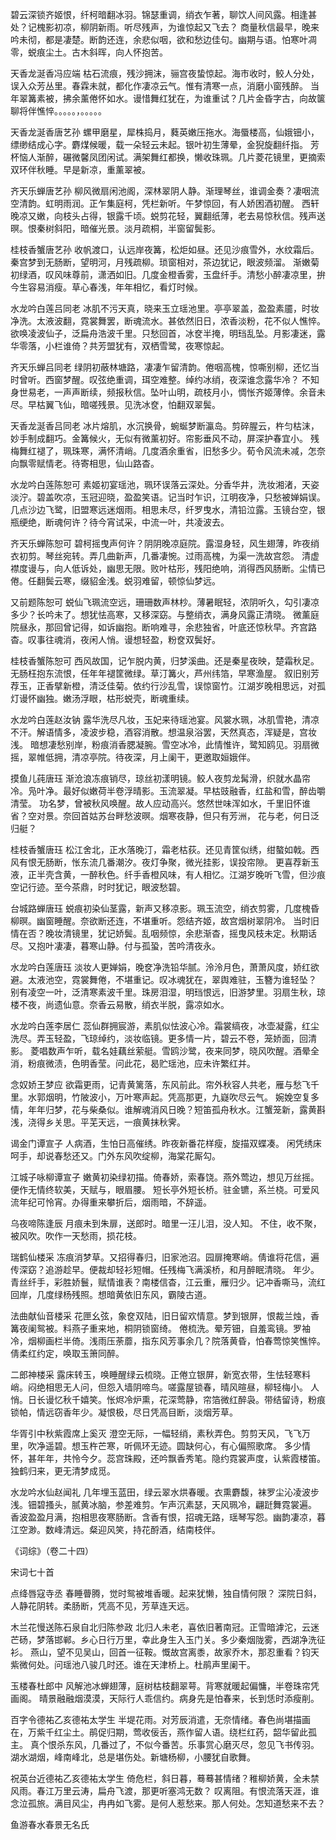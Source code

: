 <!-- { "loadSidebar": true } -->
碧云深锁齐姬恨，纤柯暗翻冰羽。锦瑟重调，绡衣乍著，聊饮人间风露。相逢甚处？记槐影初凉，柳阴新雨。听尽残声，为谁惊起又飞去？ 商量秋信最早，晚来吟未彻，都是凄楚。断韵还连，余悲似咽，欲和愁边佳句。幽期与语。怕寒叶凋零，蜕痕尘土。古木斜晖，向人怀抱苦。

天香龙涎香冯应端
枯石流痕，残沙拥沫，骊宫夜蛰惊起。海市收时，鲛人分处，误入众芳丛里。春霖未就，都化作凄凉云气。惟有清寒一点，消磨小窗残醉。 当年翠篝素被，拂余薰倦怀如水。谩惜舞红犹在，为谁重试？几片金昏字古，向故箧聊将伴憔悴。。。。。，。。。。。

天香龙涎香唐艺孙
螺甲磨星，犀株捣月，蕤英嫩压拖水。海蜃楼高，仙娥钿小，缥缈结成心字。麝煤候暖，载一朵轻云未起。银叶初生薄晕，金猊旋翻纤指。 芳杯恼人渐醉，碾微馨凤团闲试。满架舞红都换，懒收珠珮。几片菱花镜里，更摘索双环伴秋睡。早是新凉，重薰翠被。

齐天乐蝉唐艺孙
柳风微扇闲池阁，深林翠阴人静。渐理琴丝，谁调金奏？凄咽流空清韵。虹明雨润。正乍集庭柯，凭栏新听。午梦惊回，有人娇困酒初醒。 西轩晚凉又嫩，向枝头占得，银露千顷。蜕剪花轻，翼翻纸薄，老去易惊秋信。残声送暝。恨秦树斜阳，暗催光景。淡月疏桐，半窗留鬓影。

桂枝香蟹唐艺孙
收帆渡口，认远岸夜篝，松炬如昼。还见沙痕雪外，水纹霜后。秦宫梦到无肠断，望明河，月残疏柳。琐窗相对，茶边犹记，眼波频溜。 渐嫩菊初绿酒，叹风味尊前，潇洒如旧。几度金橙香雾，玉盘纤手。清愁小醉凄凉里，拚今生容易消瘦。草心春浅，年年相忆，看灯时候。

水龙吟白莲吕同老
冰肌不污天真，晓来玉立瑶池里。亭亭翠盖，盈盈素靥，时妆净洗。太液波翻，霓裳舞罢，断魂流水。甚依然旧日，浓香淡粉，花不似人憔悴。 欲唤凌波仙子，泛扁舟浩波千里。只愁回首，冰奁半掩，明珰乱坠。月影凄迷，露华零落，小栏谁倚？共芳盟犹有，双栖雪鹭，夜寒惊起。

齐天乐蝉吕同老
绿阴初蔽林塘路，凄凄乍留清韵。倦咽高槐，惊嘶别柳，还忆当时曾听。西窗梦醒。叹弦绝重调，珥空难整。绰约冰绡，夜深谁念露华冷？ 不知身世易老，一声声断续，频报秋信。坠叶山明，疏枝月小，惆怅齐姬薄倖。余音未尽。早枯翼飞仙，暗嗟残景。见洗冰奁，怕翻双翠鬓。

天香龙涎香吕同老
冰片熔肌，水沉换骨，蜿蜒梦断瀛岛。剪碎腥云，杵匀枯沫，妙手制成翻巧。金篝候火，无似有微薰初好。帘影垂风不动，屏深护春宜小。 残梅舞红褪了，珮珠寒，满怀清峭。几度酒余重省，旧愁多少。荀令风流未减，怎奈向飘零赋情老。待寄相思，仙山路杳。

水龙吟白莲陈恕可
素姬初宴瑶池，珮环误落云深处。分香华井，洗妆湘渚，天姿淡泞。碧盖吹凉，玉冠迎晓，盈盈笑语。记当时乍识，江明夜净，只愁被婵娟误。 几点沙边飞鹭，旧盟寒远迷烟雨。相思未尽，纤罗曳水，清铅泣露。玉镜台空，银瓶绠绝，断魂何许？待今宵试采，中流一叶，共凌波去。

齐天乐蝉陈恕可
碧柯摇曳声何许？阴阴晚凉庭院。露湿身轻，风生翅薄，昨夜绡衣初剪。琴丝宛转。弄几曲新声，几番凄惋。过雨高槐，为渠一洗故宫怨。 清虚襟度谩与，向人低诉处，幽思无限。败叶枯形，残阳绝响，消得西风肠断。尘情已倦。任翻鬓云寒，缀貂金浅。蜕羽难留，顿惊仙梦远。

又前题陈恕可
蜕仙飞珮流空远，珊珊数声林杪。薄暑眠轻，浓阴听久，勾引凄凉多少？长吟未了。想犹怯高寒，又移深窈。与整绡衣，满身风露正清晓。 微薰庭院昼永，那回曾记得，如诉幽抱。断响难寻，余悲独省，叶底还惊秋早。齐宫路杳。叹事往魂消，夜闲人悄。谩想轻盈，粉奁双鬓好。

桂枝香蟹陈恕可
西风故国，记乍脱内黄，归梦溪曲。还是秦星夜映，楚霜秋足。无肠枉抱东流恨，任年年褪筐微绿。草汀篝火，芦州纬箔，早寒渔屋。 叙旧别芳荐玉，正香擘新橙，清泛佳菊。依约行沙乱雪，误惊窗竹。江湖岁晚相思远，对孤灯谩怀幽独。嫩汤浮眼，枯形蜕壳，断魂重续。

水龙吟白莲赵汝钠
露华洗尽凡妆，玉妃来待瑶池宴。风裳水珮，冰肌雪艳，清凉不汗。解语情多，凌波步稳，酒容消散。想温泉浴罢，天然真态，浑疑是，宫妆浅。 暗想凄愁别岸，粉痕消香腮凝腕。雪空冰冷，此情惟许，鹭知鸥见。羽扇微摇，翠帷低拥，清凉亭院。待夜深，月上阑干，更邀取姮娥伴。

摸鱼儿莼唐珏
渐沧浪冻痕销尽，琼丝初漾明镜。鲛人夜剪龙髯滑，织就水晶帘冷。凫叶净。最好似嫩荷半卷浮晴影。玉流翠凝。早枯豉融香，红盐和雪，醉齿嚼清莹。 功名梦，曾被秋风唤醒。故人应动高兴。悠然世味浑如水，千里旧怀谁省？空对景。奈回首姑苏台畔愁波暝。烟寒夜静，但只有芳洲， 花与老，何日泛归艇？

桂枝香蟹唐珏
松江舍北，正水落晚汀，霜老枯荻。还见青筐似绣，绀螯如戟。西风有恨无肠断，怅东流几番潮汐。夜灯争聚，微光挂影，误投帘隙。 更喜荐新玉液，正半壳含黄，一醉秋色。纤手香橙风味，有人相忆。江湖岁晚听飞雪，但沙痕空记行迹。至今茶鼎，时时犹记，眼波愁碧。

台城路蝉唐珏
蜕痕初染仙茎露，新声又移凉影。珮玉流空，绡衣剪雾，几度槐昏柳暝。幽窗睡醒。奈欲断还连，不堪重听。怨结齐姬，故宫烟树翠阴冷。 当时旧情在否？晚妆清镜里，犹记娇鬓。乱咽频惊，余悲渐杳，摇曳风枝未定。秋期话尽。又抱叶凄凄，暮寒山静。付与孤蛩，苦吟清夜永。

水龙吟白莲唐珏
淡妆人更婵娟，晚奁净洗铅华腻。泠泠月色，萧萧风度，娇红欲避。太液池空，霓裳舞倦，不堪重记。叹冰魂犹在，翠舆难驻，玉簪为谁轻坠？ 别有凌空一叶，泛清寒素波千里。珠房泪湿，明珰恨远，旧游梦里。羽扇生秋，琼楼不夜，尚遗仙意。奈香云易散，绡衣半脱，露凉如水。

水龙吟白莲李居仁
蕊仙群拥宸游，素肌似怯波心冷。霜裳缟夜，冰壶凝露，红尘洗尽。弄玉轻盈，飞琼绰约，淡妆临镜。更多情一片，碧云不卷，笼娇面，回清影。 菱唱数声乍听，载名娃藕丝萦艇。雪鸥沙鹭，夜来同梦，晓风吹醒。酒晕全消，粉痕微渍，色明香莹。问此花，曷贮瑶池，应未许繁红并。

念奴娇王梦应
欲霜更雨，记青黄篱落，东风前此。帘外秋容人共老，雁与愁飞千里。水郭烟明，竹陂波小，万叶寒声起。凭高那更，九嶷吹尽云气。 婉娩空复多情，年年归梦，花与柴桑似。谁解魂消风日晚？短笛孤舟秋水。江蟹笼新，露黄斟浅，浇得乡关思。平芜天远，一痕黄抹秋霁。

谒金门谭宣子
人病酒，生怕日高催绣。昨夜新番花样瘦，旋描双蝶凑。 闲凭绣床呵手，却说春愁还又。门外东风吹绽柳，海棠花厮勾。

江城子咏柳谭宣子
嫩黄初染绿初描。倚春娇，索春饶。燕外莺边，想见万丝摇。便作无情终软美，天赋与，眼眉腰。 短长亭外短长桥。驻金镳，系兰桡。可爱风流年纪可怜宵。办得重来攀折后，烟雨暗，不辞遥。

乌夜啼陈逢辰
月痕未到朱扉，送郎时。暗里一汪儿泪，没人知。 不住，收不聚，被风吹。吹作一天愁雨，损花枝。

瑞鹤仙楼采
冻痕消梦草。又招得春归，旧家池沼。园扉掩寒峭。倩谁将花信，遍传深窈？追游趁早。便裁却轻衫短帽。任残梅飞满溪桥，和月醉眠清晓。 年少。青丝纤手，彩胜娇鬟，赋情谁表？南楼信杳，江云重，雁归少。记冲香嘶马，流红回岸，几度绿杨残照。想暗黄依旧东风，霸陵古道。

法曲献仙音楼采
花匣幺弦，象奁双陆，旧日留欢情意。梦到银屏，恨裁兰烛，香篝夜阑鸳被。料燕子重来地，桐阴锁窗绮。 倦梳洗。晕芳钿，自羞鸾镜。罗袖冷，烟柳画栏半倚。浅雨压荼蘼，指东风芳事余几？院落黄昏，怕春莺惊笑憔悴。倩柔红约定，唤取玉箫同醉。

二郎神楼采
露床转玉，唤睡醒绿云梳晓。正倦立银屏，新宽衣带，生怯轻寒料峭。闷绝相思无人问，但怨入墙阴啼鸟。嗟露屋锁春，晴风暄昼，柳轻梅小。 人悄。日长谩忆秋千嬉笑。怅烬冷炉熏，花深莺静，帘箔微红醉袅。带结留诗，粉痕锁帕，情远窃香年少。凝恨极，尽日凭高目断，淡烟芳草。

华胥引中秋紫霞席上奚灭
澄空无际，一幅轻绡，素秋弄色。剪剪天风，飞飞万里，吹净遥碧。想玉杵芒寒，听佩环无迹。圆缺何心，有心偏照歌席。 多少情怀，甚年年，共怜今夕。蕊宫珠殿，还吟飘香秀笔。隐约霓裳声度，认紫霞楼笛。独鹤归来，更无清梦成觅。

水龙吟水仙赵闻礼
几年埋玉蓝田，绿云翠水烘春暖。衣熏麝馥，袜罗尘沁凌波步浅。钿碧搔头，腻黄冰脑，参差难剪。乍声沉素瑟，天风珮冷，翩跹舞霓裳遍。 香波盈盈月满，抱相思夜寒肠断。含香有恨，招魂无路，瑶琴写怨。幽韵凄凉，暮江空渺。数峰清远。粲迎风笑，持花酹酒，结南枝伴。
 
 
《词综》（卷二十四）  
   


宋词七十首


点绛唇寇寺丞
春睡瞢腾，觉时鸳被堆香暖。起来犹懒，独自情何限？ 深院日斜，人静花阴转。柔肠断，凭高不见，芳草连天远。

木兰花慢送陈石泉自北归陈参政
北归人未老，喜依旧著南冠。正雪暗滹沱，云迷芒砀，梦落邯郸。乡心日行万里，幸此身生入玉门关。多少秦烟陇雾，西湖净洗征衫。 燕山，望不见吴山，回首一征鞍。慨故宫离黍，故家乔木，那忍重看？钧天紫微何处。问瑶池八骏几时还。谁在天津桥上。杜鹃声里阑干。

玉楼春杜郎中
风解池冰蝉翅薄，庭树枯枝翻翠萼。背寒就暖起偏慵，半卷珠帘凭画阁。 晴景融融烟漠漠，天际行人乖信约。病身先是怕春来，长到恁时添瘦削。

百字令德祐乙亥德祐太学生
半堤花雨。对芳辰消遣，无奈情绪。春色尚堪描画在，万紫千红尘土。鹃促归期，莺收佞舌，燕作留人语。绕栏红药，韶华留此孤主。 真个恨杀东风，几番过了，不似今番苦。乐事赏心磨灭尽，忽见飞书传羽。湖水湖烟，峰南峰北，总是堪伤处。新塘杨柳，小腰犹自歌舞。

祝英台近德祐乙亥德祐太学生
倚危栏，斜日暮，蓦蓦甚情绪？稚柳娇黄，全未禁风雨。春江万里云涛，扁舟飞渡，那更听塞鸿无数？ 叹离阻。有恨流落天涯，谁念泣孤旅。满目风尘，冉冉如飞雾。是何人惹愁来。那人何处。怎知道愁来不去？

鱼游春水春景无名氏

